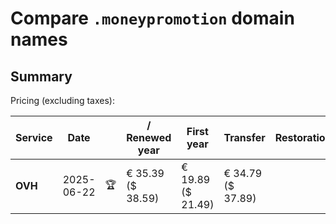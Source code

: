 # Compare `.moneypromotion` domain names

## Summary

Pricing (excluding taxes):

| Service | Date |  | / Renewed year | First year | Transfer | Restoration |
|--|--|--|--|--|--|--|
| **OVH** | 2025-06-22 | 🏆 | € 35.39<br>($ 38.59) | € 19.89<br>($ 21.49) | € 34.79<br>($ 37.89) |  |
